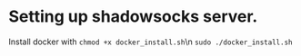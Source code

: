 # Setting up shadowsocks server. 

Install docker with 
`chmod +x docker_install.sh`\n
`sudo ./docker_install.sh`

